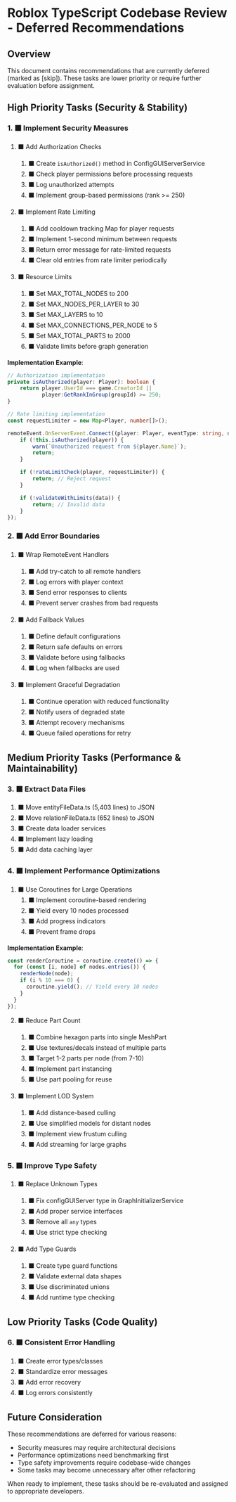 # Roblox TypeScript Codebase Review - Deferred Recommendations

## Overview

This document contains recommendations that are currently deferred (marked as [skip]). These tasks are lower priority or require further evaluation before assignment.

## High Priority Tasks (Security & Stability)

### 1. ⬛ Implement Security Measures

1. ⬛ Add Authorization Checks
   1. ⬛ Create `isAuthorized()` method in ConfigGUIServerService
   2. ⬛ Check player permissions before processing requests
   3. ⬛ Log unauthorized attempts
   4. ⬛ Implement group-based permissions (rank >= 250)

2. ⬛ Implement Rate Limiting
   1. ⬛ Add cooldown tracking Map for player requests
   2. ⬛ Implement 1-second minimum between requests
   3. ⬛ Return error message for rate-limited requests
   4. ⬛ Clear old entries from rate limiter periodically

3. ⬛ Resource Limits
   1. ⬛ Set MAX_TOTAL_NODES to 200
   2. ⬛ Set MAX_NODES_PER_LAYER to 30
   3. ⬛ Set MAX_LAYERS to 10
   4. ⬛ Set MAX_CONNECTIONS_PER_NODE to 5
   5. ⬛ Set MAX_TOTAL_PARTS to 2000
   6. ⬛ Validate limits before graph generation

**Implementation Example**:
```typescript
// Authorization implementation
private isAuthorized(player: Player): boolean {
    return player.UserId === game.CreatorId ||
           player:GetRankInGroup(groupId) >= 250;
}

// Rate limiting implementation
const requestLimiter = new Map<Player, number[]>();

remoteEvent.OnServerEvent.Connect((player: Player, eventType: string, data: unknown) => {
    if (!this.isAuthorized(player)) {
        warn(`Unauthorized request from ${player.Name}`);
        return;
    }

    if (!rateLimitCheck(player, requestLimiter)) {
        return; // Reject request
    }

    if (!validateWithLimits(data)) {
        return; // Invalid data
    }
});
```

### 2. ⬛ Add Error Boundaries

1. ⬛ Wrap RemoteEvent Handlers
   1. ⬛ Add try-catch to all remote handlers
   2. ⬛ Log errors with player context
   3. ⬛ Send error responses to clients
   4. ⬛ Prevent server crashes from bad requests

2. ⬛ Add Fallback Values
   1. ⬛ Define default configurations
   2. ⬛ Return safe defaults on errors
   3. ⬛ Validate before using fallbacks
   4. ⬛ Log when fallbacks are used

3. ⬛ Implement Graceful Degradation
   1. ⬛ Continue operation with reduced functionality
   2. ⬛ Notify users of degraded state
   3. ⬛ Attempt recovery mechanisms
   4. ⬛ Queue failed operations for retry

## Medium Priority Tasks (Performance & Maintainability)

### 3. ⬛ Extract Data Files

1. ⬛ Move entityFileData.ts (5,403 lines) to JSON
2. ⬛ Move relationFileData.ts (652 lines) to JSON
3. ⬛ Create data loader services
4. ⬛ Implement lazy loading
5. ⬛ Add data caching layer

### 4. ⬛ Implement Performance Optimizations

1. ⬛ Use Coroutines for Large Operations
   1. ⬛ Implement coroutine-based rendering
   2. ⬛ Yield every 10 nodes processed
   3. ⬛ Add progress indicators
   4. ⬛ Prevent frame drops

**Implementation Example**:
```typescript
const renderCoroutine = coroutine.create(() => {
  for (const [i, node] of nodes.entries()) {
    renderNode(node);
    if (i % 10 === 0) {
      coroutine.yield(); // Yield every 10 nodes
    }
  }
});
```

2. ⬛ Reduce Part Count
   1. ⬛ Combine hexagon parts into single MeshPart
   2. ⬛ Use textures/decals instead of multiple parts
   3. ⬛ Target 1-2 parts per node (from 7-10)
   4. ⬛ Implement part instancing
   5. ⬛ Use part pooling for reuse

3. ⬛ Implement LOD System
   1. ⬛ Add distance-based culling
   2. ⬛ Use simplified models for distant nodes
   3. ⬛ Implement view frustum culling
   4. ⬛ Add streaming for large graphs

### 5. ⬛ Improve Type Safety

1. ⬛ Replace Unknown Types
   1. ⬛ Fix configGUIServer type in GraphInitializerService
   2. ⬛ Add proper service interfaces
   3. ⬛ Remove all `any` types
   4. ⬛ Use strict type checking

2. ⬛ Add Type Guards
   1. ⬛ Create type guard functions
   2. ⬛ Validate external data shapes
   3. ⬛ Use discriminated unions
   4. ⬛ Add runtime type checking

## Low Priority Tasks (Code Quality)

### 6. ⬛ Consistent Error Handling

1. ⬛ Create error types/classes
2. ⬛ Standardize error messages
3. ⬛ Add error recovery
4. ⬛ Log errors consistently

## Future Consideration

These recommendations are deferred for various reasons:
- Security measures may require architectural decisions
- Performance optimizations need benchmarking first
- Type safety improvements require codebase-wide changes
- Some tasks may become unnecessary after other refactoring

When ready to implement, these tasks should be re-evaluated and assigned to appropriate developers.